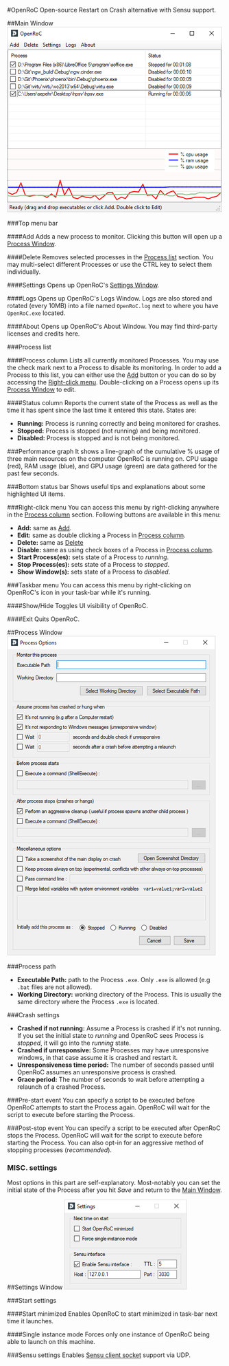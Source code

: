 #OpenRoC
Open-source Restart on Crash alternative with Sensu support.

##Main Window
![Main Window screenshot](OpenRoC/Docs/main.png?raw=true)

###Top menu bar

####Add
Adds a new process to monitor. Clicking this button will open up a [Process Window](#process-window).

####Delete
Removes selected processes in the [Process list](#process-list) section. You may multi-select different Processes or use the CTRL key to select them individually.

####Settings
Opens up OpenRoC's [Settings Window](#settings-window).

####Logs
Opens up OpenRoC's Logs Window. Logs are also stored and rotated (every 10MB) into a file named `OpenRoC.log` next to where you have `OpenRoC.exe` located.

####About
Opens up OpenRoC's About Window. You may find third-party licenses and credits here.

###Process list

####Process column
Lists all currently monitored Processes. You may use the check mark next to a Process to disable its monitoring. In order to add a Process to this list, you can either use the [Add](#add) button or you can do so by accessing the [Right-click menu](#right-click-menu). Double-clicking on a Process opens up its [Process Window](process-window) to edit.

####Status column
Reports the current state of the Process as well as the time it has spent since the last time it entered this state. States are:

 - **Running:** Process is running correctly and being monitored for crashes.
 - **Stopped:** Process is stopped (not running) and being monitored.
 - **Disabled:** Process is stopped and is not being monitored.

###Performance graph
It shows a line-graph of the cumulative % usage of three main resources on the computer OpenRoC is running on. CPU usage (red), RAM usage (blue), and GPU usage (green) are data gathered for the past few seconds.

###Bottom status bar
Shows useful tips and explanations about some highlighted UI items.

###Right-click menu
You can access this menu by right-clicking anywhere in the [Process column](#process-column) section. Following buttons are available in this menu:

 - **Add:** same as [Add](#add).
 - **Edit:** same as double clicking a Process in [Process column](#process-column).
 - **Delete:** same as [Delete](#delete)
 - **Disable:** same as using check boxes of a Process in [Process column](#process-column).
 - **Start Process(es):** sets state of a Process to *running*.
 - **Stop Process(es):** sets state of a Process to *stopped*.
 - **Show Window(s):** sets state of a Process to *disabled*.

###Taskbar menu
You can access this menu by right-clicking on OpenRoC's icon in your task-bar while it's running.

####Show/Hide
Toggles UI visibility of OpenRoC.

####Exit
Quits OpenRoC.

##Process Window
![Process Window screenshot](OpenRoC/Docs/process.png?raw=true)

###Process path

 - **Executable Path:** path to the Process `.exe`. Only `.exe` is allowed (e.g `.bat` files are not allowed).
 - **Working Directory:** working directory of the Process. This is usually the same directory where the Process `.exe` is located.

###Crash settings

 - **Crashed if not running:** Assume a Process is crashed if it's not running. If you set the initial state to *running* and OpenRoC sees Process is *stopped*, it will go into the *running* state.
 - **Crashed if unresponsive:** Some Processes may have unresponsive windows, in that case assume it is crashed and restart it.
 - **Unresponsiveness time period:** The number of seconds passed until OpenRoC assumes an unresponsive process is crashed.
 - **Grace period:** The number of seconds to wait before attempting a relaunch of a crashed Process.

###Pre-start event
You can specify a script to be executed before OpenRoC attempts to start the Process again. OpenRoC will wait for the script to execute before starting the Process.

###Post-stop event
You can specify a script to be executed after OpenRoC stops the Process. OpenRoC will wait for the script to execute before starting the Process. You can also opt-in for an aggressive method of stopping processes (*recommended*).

### MISC. settings
Most options in this part are self-explanatory. Most-notably you can set the initial state of the Process after you hit *Save* and return to the [Main Window](#main-window).

##Settings Window
![Settings Window screenshot](OpenRoC/Docs/settings.png?raw=true)

###Start settings

####Start minimized
Enables OpenRoC to start minimized in task-bar next time it launches.

####Single instance mode
Forces only one instance of OpenRoC being able to launch on this machine.

###Sensu settings
Enables [Sensu client socket](https://sensuapp.org/docs/0.25/reference/clients.html#client-socket-input) support via UDP.
